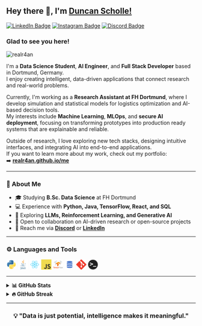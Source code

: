 ## Hey there 👋, I'm [Duncan Scholle!](https://github.com/realr4an)

[![LinkedIn Badge](https://img.shields.io/badge/-LinkedIn-0e76a8?style=flat-square&logo=Linkedin&logoColor=white)](https://www.linkedin.com/in/duncanscholle/)
[![Instagram Badge](https://img.shields.io/badge/-Instagram-e4405f?style=flat-square&logo=Instagram&logoColor=white)](https://instagram.com/realr4an)
[![Discord Badge](https://img.shields.io/badge/-Discord-5865F2?style=flat-square&logo=discord&logoColor=white)](https://discord.com/users/realr4an)

### Glad to see you here!  
<p align="left">
  <img src="https://komarev.com/ghpvc/?username=realr4an&label=Profile%20views&color=0e75b6&style=flat" alt="realr4an" />
</p>

I'm a **Data Science Student**, **AI Engineer**, and **Full Stack Developer** based in Dortmund, Germany.  
I enjoy creating intelligent, data-driven applications that connect research and real-world problems.  

Currently, I'm working as a **Research Assistant at FH Dortmund**, where I develop simulation and statistical models for logistics optimization and AI-based decision tools.  
My interests include **Machine Learning**, **MLOps**, and **secure AI deployment**, focusing on transforming prototypes into production ready systems that are explainable and reliable.

Outside of research, I love exploring new tech stacks, designing intuitive interfaces, and integrating AI into end-to-end applications.  
If you want to learn more about my work, check out my portfolio:  
➡️ **[realr4an.github.io/me](https://realr4an.github.io/me/)**  

---

### 🧠 About Me
- 🎓 Studying **B.Sc. Data Science** at FH Dortmund  
- 💻 Experience with **Python, Java, TensorFlow, React, and SQL**  
- 🚀 Exploring **LLMs, Reinforcement Learning, and Generative AI**  
- 🤝 Open to collaboration on AI-driven research or open-source projects  
- 💬 Reach me via **[Discord](https://discord.com/users/realr4an)** or **[LinkedIn](https://www.linkedin.com/in/duncanscholle/)**  

---

### ⚙️ Languages and Tools
<code><img height="27" src="https://raw.githubusercontent.com/github/explore/master/topics/python/python.png" alt="Python"></code>
<code><img height="27" src="https://raw.githubusercontent.com/github/explore/master/topics/java/java.png" alt="Java"></code>
<code><img height="27" src="https://raw.githubusercontent.com/github/explore/master/topics/react/react.png" alt="React"></code>
<code><img height="27" src="https://raw.githubusercontent.com/github/explore/master/topics/javascript/javascript.png" alt="JavaScript"></code>
<code><img height="27" src="https://raw.githubusercontent.com/github/explore/master/topics/tensorflow/tensorflow.png" alt="TensorFlow"></code>
<code><img height="27" src="https://raw.githubusercontent.com/github/explore/master/topics/sql/sql.png" alt="SQL"></code>
<code><img height="27" src="https://raw.githubusercontent.com/github/explore/master/topics/git/git.png" alt="Git"></code>
<code><img height="27" src="https://raw.githubusercontent.com/github/explore/master/topics/terminal/terminal.png" alt="Terminal"></code>

---

<details>
  <summary><b>📊 GitHub Stats</b></summary>
  <br/>
  <img height="180em" src="https://github-readme-stats.vercel.app/api?username=realr4an&show_icons=true&hide_border=true&count_private=true&include_all_commits=true" />
  <img height="180em" src="https://github-readme-stats.vercel.app/api/top-langs/?username=realr4an&show_icons=true&hide_border=true&layout=compact&langs_count=8"/>
</details>

<details>
  <summary><b>🔥 GitHub Streak</b></summary>
  <br/>
  <a href="https://git.io/streak-stats">
    <img src="https://streak-stats.demolab.com?user=realr4an&theme=tokyonight&hide_border=true" alt="GitHub Streak" />
  </a>
</details>


---

<div align="center">

### 💡 "Data is just potential, intelligence makes it meaningful."

</div>
